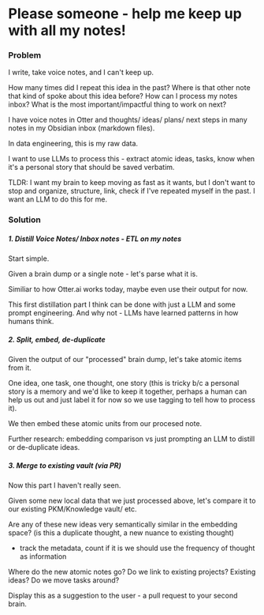 # Please someone - help me keep up with all my notes!

### Problem
I write, take voice notes, and I can't keep up.

How many times did I repeat this idea in the past?
Where is that other note that kind of spoke about this idea before?
How can I process my notes inbox?
What is the most important/impactful thing to work on next?

I have voice notes in Otter and thoughts/ ideas/ plans/ next steps in many notes in my Obsidian inbox (markdown files).

In data engineering, this is my raw data.

I want to use LLMs to process this - extract atomic ideas, tasks, know when it's a personal story that should be saved verbatim.

TLDR: I want my brain to keep moving as fast as it wants, but I don't want to stop and organize, structure, link, check if I've repeated myself in the past. I want an LLM to do this for me.

### Solution

##### 1. Distill Voice Notes/ Inbox notes - ETL on my notes
Start simple.

Given a brain dump or a single note - let's parse what it is.

Similiar to how Otter.ai works today, maybe even use their output for now.

This first distillation part I think can be done with just a LLM and some prompt engineering. And why not - LLMs have learned patterns in how humans think.

##### 2. Split, embed, de-duplicate
Given the output of our "processed" brain dump, let's take atomic items from it.

One idea, one task, one thought, one story (this is tricky b/c a personal story is a memory and we'd like to keep it together, perhaps a human can help us out and just label it for now so we use tagging to tell how to process it).

We then embed these atomic units from our procesed note.

Further research: embedding comparison vs just prompting an LLM to distill or de-duplicate ideas.

##### 3. Merge to existing vault (via PR)
Now this part I haven't really seen.

Given some new local data that we just processed above, let's compare it to our existing PKM/Knowledge vault/ etc.

Are any of these new ideas very semantically similar in the embedding space? (is this a duplicate thought, a new nuance to existing thought)
- track the metadata, count if it is we should use the frequency of thought as information

Where do the new atomic notes go? Do we link to existing projects? Existing ideas? Do we move tasks around?

Display this as a suggestion to the user - a pull request to your second brain.
